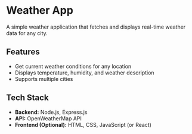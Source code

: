# Weather App

A simple weather application that fetches and displays real-time weather data for any city.

## Features
- Get current weather conditions for any location
- Displays temperature, humidity, and weather description
- Supports multiple cities

## Tech Stack
- **Backend:** Node.js, Express.js
- **API:** OpenWeatherMap API
- **Frontend (Optional):** HTML, CSS, JavaScript (or React)
